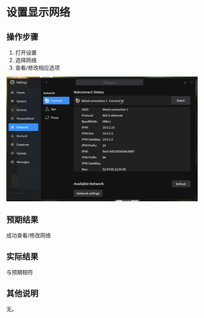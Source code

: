 # 设置显示网络

## 操作步骤
1. 打开设置
2. 选择网络
3. 查看/修改相应选项

![设置显示网络](./img/设置显示网络-1.png)

## 预期结果
成功查看/修改网络
## 实际结果
与预期相符
## 其他说明
无。


